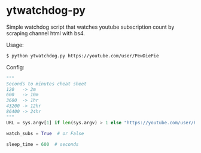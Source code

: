 # ytwatchdog-py

Simple watchdog script that watches youtube subscription count by scraping channel html with bs4.

Usage:
```sh
$ python ytwatchdog.py https://youtube.com/user/PewDiePie
```

Config:
```python
"""
Seconds to minutes cheat sheet
120   -> 2m
600   -> 10m
3600  -> 1hr
43200 -> 12hr
86400 -> 24hr
"""
URL = sys.argv[1] if len(sys.argv) > 1 else "https://youtube.com/user/PewDiePie"  #  URL = ""

watch_subs = True  # or False

sleep_time = 600  # seconds
```